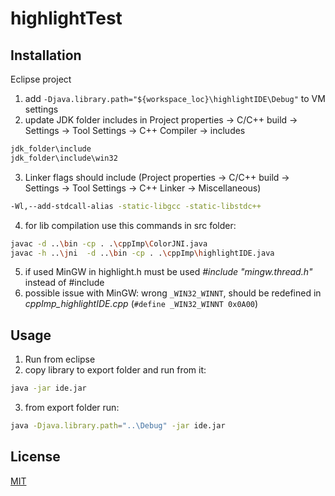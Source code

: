 # highlightTest

## Installation
Eclipse project
1) add `-Djava.library.path="${workspace_loc}\highlightIDE\Debug"` to VM settings
2) update JDK folder includes in Project properties -> C/C++ build -> Settings -> Tool Settings -> C++ Compiler -> includes
```bash
jdk_folder\include
jdk_folder\include\win32
```
3) Linker flags should include (Project properties -> C/C++ build -> Settings -> Tool Settings -> C++ Linker -> Miscellaneous)
```bash
-Wl,--add-stdcall-alias -static-libgcc -static-libstdc++
```
4) for lib compilation use this commands in src folder:
```bash
javac -d ..\bin -cp . .\cppImp\ColorJNI.java
javac -h ..\jni  -d ..\bin -cp . .\cppImp\highlightIDE.java
```
5) if used MinGW in highlight.h must be used _#include "mingw.thread.h"_ instead of #include <thread>
6) possible issue with MinGW: wrong `_WIN32_WINNT`, should be redefined in _cppImp_highlightIDE.cpp_ (`#define _WIN32_WINNT 0x0A00`)

## Usage
1) Run from eclipse
2) copy library to export folder and run from it:
```bash
java -jar ide.jar
```
3) from export folder run:
```bash
java -Djava.library.path="..\Debug" -jar ide.jar 
```


## License
[MIT](https://choosealicense.com/licenses/mit/)